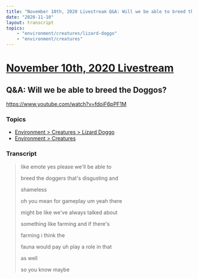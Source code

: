 ```yaml
---
title: "November 10th, 2020 Livestream Q&A: Will we be able to breed the Doggos?"
date: "2020-11-10"
layout: transcript
topics:
    - "environment/creatures/lizard-doggo"
    - "environment/creatures"
---
```

# [November 10th, 2020 Livestream](../2020-11-10.md)
## Q&A: Will we be able to breed the Doggos?
https://www.youtube.com/watch?v=fdoiF6pPF1M

### Topics
* [Environment > Creatures > Lizard Doggo](../topics/environment/creatures/lizard-doggo.md)
* [Environment > Creatures](../topics/environment/creatures.md)

### Transcript

> like emote yes please we'll be able to
> 
> breed the doggers that's disgusting and
> 
> shameless
> 
> oh you mean for gameplay um yeah there
> 
> might be like we've always talked about
> 
> something like farming and if there's
> 
> farming i think the
> 
> fauna would pay uh play a role in that
> 
> as well
> 
> so you know maybe
> 
